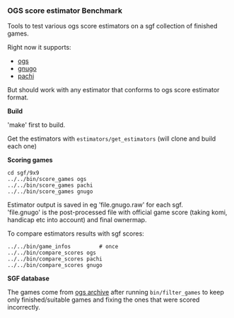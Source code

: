 
### OGS score estimator Benchmark 

Tools to test various ogs score estimators on a sgf collection of finished games.

Right now it supports:  
* [ogs](https://github.com/online-go/score-estimator)
* [gnugo](https://github.com/lemonsqueeze/score-estimator/tree/gnugo)
* [pachi](https://github.com/lemonsqueeze/pachi/tree/ogs_estimator)

But should work with any estimator that conforms to ogs score estimator format. 

**Build**

'make' first to build.

Get the estimators with `estimators/get_estimators` (will clone and build each one)

**Scoring games**

    cd sgf/9x9
    ../../bin/score_games ogs
    ../../bin/score_games pachi
    ../../bin/score_games gnugo

Estimator output is saved in eg 'file.gnugo.raw' for each sgf.  
'file.gnugo' is the post-processed file with official game score
(taking komi, handicap etc into account) and final ownermap.

To compare estimators results with sgf scores:

    ../../bin/game_infos         # once
    ../../bin/compare_scores ogs
    ../../bin/compare_scores pachi
    ../../bin/compare_scores gnugo

**SGF database**

The games come from [ogs archive](https://github.com/gto76/online-go-games)
after running `bin/filter_games` to keep only finished/suitable games
and fixing the ones that were scored incorrectly.

